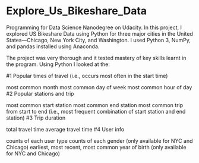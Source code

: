 # Explore_Us_Bikeshare_Data
Programming for Data Science Nanodegree on Udacity.
In this project, I explored US Bikeshare Data using Python
for three major cities in the United States—Chicago, New York City, and Washington. 
I used Python 3, NumPy, and pandas installed using Anaconda.

The project was very thorough and it tested mastery of key skills learnt in the program.
Using Python I looked at the:

#1 Popular times of travel (i.e., occurs most often in the start time)

most common month
most common day of week
most common hour of day
#2 Popular stations and trip

most common start station
most common end station
most common trip from start to end (i.e., most frequent combination of start station and end station)
#3 Trip duration

total travel time
average travel time
#4 User info

counts of each user type
counts of each gender (only available for NYC and Chicago)
earliest, most recent, most common year of birth (only available for NYC and Chicago)
